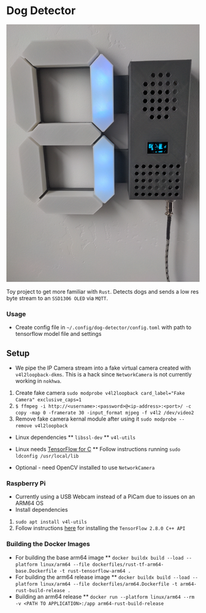 # Dog Detector

![My Image](images/dog-detector-1.jpg)

Toy project to get more familiar with `Rust`. Detects dogs and sends a low res byte stream to an `SSD1306 OLED` via `MQTT`.

### Usage
* Create config file in `~/.config/dog-detector/config.toml` with path to tensorflow model file and settings

## Setup
* We pipe the IP Camera stream into a fake virtual camera created with `v4l2loopback-dkms`.
This is a hack since `NetworkCamera` is not currently working in `nokhwa`.

1. Create fake camera `sudo modprobe v4l2loopback card_label="Fake Camera" exclusive_caps=1` 
2. ```$ ffmpeg -i http://<username>:<password>@<ip-address>:<port>/ -c copy -map 0 -framerate 30 -input_format mjpeg -f v4l2 /dev/video2```
3. Remove fake camera kernal module after using it `sudo modprobe --remove v4l2loopback`

* Linux dependencies
** `libssl-dev`
** `v4l-utils`

* Linux needs [TensorFlow for C](https://www.tensorflow.org/install/lang_c)
** Follow instructions running `sudo ldconfig /usr/local/lib`

* Optional - need OpenCV installed to use `NetworkCamera`

### Raspberry Pi
* Currently using a USB Webcam instead of a PiCam due to issues on an ARM64 OS
* Install dependencies
1. `sudo apt install v4l-utils`
2. Follow instructions [here](https://qengineering.eu/install-tensorflow-on-raspberry-64-os.html) for installing the `TensorFlow 2.8.0 C++ API`

### Building the Docker Images
* For building the base arm64 image
** `docker buildx build --load --platform linux/arm64 --file dockerfiles/rust-tf-arm64-base.Dockerfile -t rust-tensorflow-arm64 .`
* For building the arm64 release image
** `docker buildx build --load --platform linux/arm64 --file dockerfiles/arm64.Dockerfile -t arm64-rust-build-release .`
* Building an arm64 release
** `docker run --platform linux/arm64 --rm -v <PATH TO APPLICATION>:/app arm64-rust-build-release`
